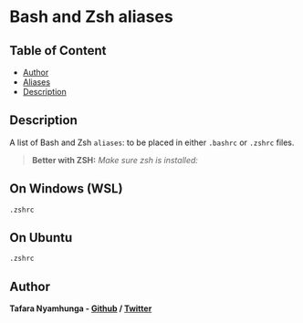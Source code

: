 # Bash and Zsh aliases

## Table of Content
- [Author](#author)
- [Aliases](Aliases/README.md#aliases)
- [Description](#description)

## Description

A list of Bash and Zsh `aliases`: to be placed in either `.bashrc` or `.zshrc` files.

> **Better with ZSH:** *Make sure zsh is installed:*

## On Windows (WSL)

`.zshrc`

## On Ubuntu

`.zshrc`

## Author

**Tafara Nyamhunga  - [Github](https://github.com/tafara-n) / [Twitter](https://twitter.com/tafaranyamhunga)**
